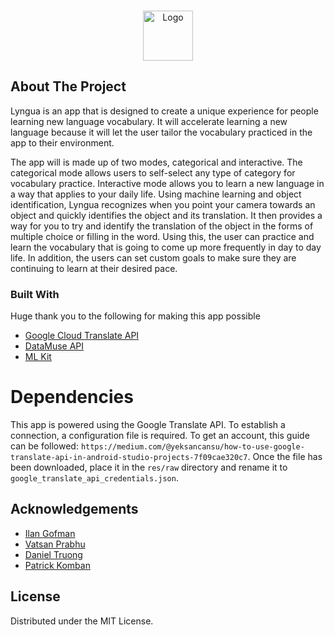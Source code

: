 

<!-- PROJECT LOGO -->
<br />
<p align="center">
  <a href="https://github.com/screenshots/logo.png">
    <img src="images/logo.png" alt="Logo" width="80" height="80">
  </a>
</p>

<!-- ABOUT THE PROJECT -->
## About The Project

Lyngua is an app that is designed to create a unique experience for people learning new language vocabulary. It will accelerate learning a new language because it will let the user tailor the vocabulary practiced in the app to their environment.

The app will is made up of two modes, categorical and interactive. The categorical mode allows
users to self-select any type of category for vocabulary practice. Interactive mode allows you to
learn a new language in a way that applies to your daily life. Using machine learning and object
identification, Lyngua recognizes when you point your camera towards an object and quickly
identifies the object and its translation. It then provides a way for you to try and identify the
translation of the object in the forms of multiple choice or filling in the word. Using this, the user
can practice and learn the vocabulary that is going to come up more frequently in day to day
life. In addition, the users can set custom goals to make sure they are continuing to learn at their
desired pace.


### Built With

Huge thank you to the following for making this app possible
* [Google Cloud Translate API](https://cloud.google.com/translate)
* [DataMuse API](https://www.datamuse.com/api/)
* [ML Kit](https://developers.google.com/ml-kit)




# Dependencies
This app is powered using the Google Translate API. To establish a connection, a configuration file is required.
To get an account, this guide can be followed: `https://medium.com/@yeksancansu/how-to-use-google-translate-api-in-android-studio-projects-7f09cae320c7`.
Once the file has been downloaded, place it in the `res/raw` directory and rename it to `google_translate_api_credentials.json`.



<!-- ACKNOWLEDGEMENTS -->
## Acknowledgements
* [Ilan Gofman](https://github.com/ilangofman)
* [Vatsan Prabhu](https://github.com/vatsanp)
* [Daniel Truong](https://github.com/Daniel-Truong)
* [Patrick Komban](https://github.com/patrickkomban)



<!-- LICENSE -->
## License
Distributed under the MIT License. 


